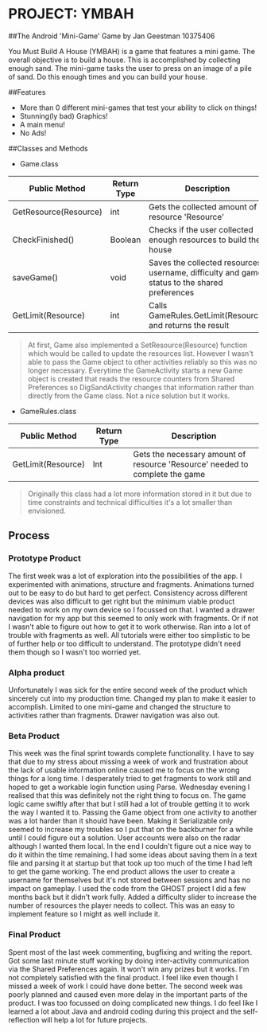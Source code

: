 # PROJECT: YMBAH
##The Android 'Mini-Game' Game by Jan Geestman 10375406

You Must Build A House (YMBAH) is a game that features a mini game. The overall objective is to build a house. This is accomplished by collecting enough sand. The mini-game tasks the user to press on an image of a pile of sand. Do this enough times and you can build your house.


##Features

* More than 0 different mini-games that test your ability to click on things!
* Stunning(ly bad) Graphics!
* A main menu!
* No Ads!

##Classes and Methods

* Game.class

Public Method | Return Type | Description
------------- | ----------- | -----------
GetResource(Resource) | int | Gets the collected amount of resource 'Resource'
CheckFinished() | Boolean | Checks if the user collected enough resources to build the house
saveGame() | void | Saves the collected resources, username, difficulty and game status to the shared preferences
GetLimit(Resource) | int | Calls GameRules.GetLimit(Resource) and returns the result

> At first, Game also implemented a SetResource(Resource) function which would be called to update the resources list. However I wasn't able to pass the Game object to other activities reliably so this was no longer necessary. Everytime the GameActivity starts a new Game object is created that reads the resource counters from Shared Preferences so DigSandActivity changes that information rather than directly from the Game class. Not a nice solution but it works.

* GameRules.class

Public Method | Return Type | Description
------------- | ----------- | -----------
GetLimit(Resource) | Int | Gets the necessary amount of resource 'Resource' needed to complete the game

> Originally this class had a lot more information stored in it but due to time constraints and technical difficulties it's a lot smaller than envisioned. 

## Process

### Prototype Product

The first week was a lot of exploration into the possibilities of the app. I experimented with animations, structure and fragments. Animations turned out to be easy to do but hard to get perfect. Consistency across different devices was also difficult to get right but the minimum viable product needed to work on my own device so I focussed on that. I wanted a drawer navigation for my app but this seemed to only work with fragments. Or if not I wasn't able to figure out how to get it to work otherwise. Ran into a lot of trouble with fragments as well. All tutorials were either too simplistic to be of further help or too difficult to understand. The prototype didn't need them though so I wasn't too worried yet. 

### Alpha product

Unfortunately I was sick for the entire second week of the product which sincerely cut into my production time. Changed my plan to make it easier to accomplish. Limited to one mini-game and changed the structure to activities rather than fragments. Drawer navigation was also out. 

### Beta Product

This week was the final sprint towards complete functionality. I have to say that due to my stress about missing a week of work and frustration about the lack of usable information online caused me to focus on the wrong things for a long time. I desperately tried to get fragments to work still and hoped to get a workable login function using Parse. Wednesday evening I realised that this was definitely not the right thing to focus on. The game logic came swiftly after that but I still had a lot of trouble getting it to work the way I wanted it to. Passing the Game object from one activity to another was a lot harder than it should have been. Making it Serializable only seemed to increase my troubles so I put that on the backburner for a while until I could figure out a solution. User accounts were also on the radar although I wanted them local. In the end I couldn't figure out a nice way to do it within the time remaining. I had some ideas about saving them in a text file and parsing it at startup but that took up too much of the time I had left to get the game working. The end product allows the user to create a username for themselves but it's not stored between sessions and has no impact on gameplay. I used the code from the GHOST project I did a few months back but it didn't work fully. Added a difficulty slider to increase the number of resources the player needs to collect. This was an easy to implement feature so I might as well include it.

### Final Product

Spent most of the last week commenting, bugfixing and writing the report. Got some last minute stuff working by doing inter-activity communication via the Shared Preferences again. It won't win any prizes but it works. I'm not completely satisfied with the final product. I feel like even though I missed a week of work I could have done better. The second week was poorly planned and caused even more delay in the important parts of the product. I was too focussed on doing complicated new things. I do feel like I learned a lot about Java and android coding during this project and the self-reflection will help a lot for future projects.